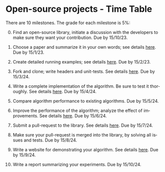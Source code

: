 <div dir='ltr' lang='en'>

# Open-source projects - Time Table

There are 10 milestones. The grade for each milestone is 5%:

0. Find an open-source library, initiate a discussion with the developers to make sure they want your contribution. Due by 15/10/23.

1. Choose a paper and summarize it in your own words; see details [here](https://github.com/erelsgl-at-ariel/research-5785/blob/main/02-research-start-examples/homework.pdf). Due by 15/1/23.

2. Create detailed running examples; see details [here](https://github.com/erelsgl-at-ariel/research-5785/blob/main/02-research-start-examples/homework.pdf). Due by 15/2/23.

3. Fork and clone; write headers and unit-tests. See details [here](https://github.com/erelsgl-at-ariel/research-5785/blob/main/04-python-development/homework.pdf). Due by 15/3/24.

4. Write a complete implementation of the algorithm. Be sure to test it thoroughly. See details [here](https://github.com/erelsgl-at-ariel/research-5785/blob/main/08-research-implementation/homework.pdf). Due by 15/4/24.

5. Compare algorithm performance to existing algorithms. Due by 15/5/24.

6. Improve the performance of the algorithm; analyze the effect of improvements. See details [here](https://github.com/erelsgl-at-ariel/research-5785/blob/main/10-python-performance/homework.pdf). Due by 15/6/24.

7. Submit a pull-request to the library. See details [here](https://github.com/erelsgl-at-ariel/research-5785/blob/main/11-python-web/homework.pdf). Due by 15/7/24.

8. Make sure your pull-request is merged into the library, by solving all issues and tests.  Due by 15/8/24.

9. Write a website for demonstrating your algorithm. See details [here](https://github.com/erelsgl-at-ariel/research-5785/blob/main/11-python-web/homework.pdf). Due by 15/9/24.

10. Write a report summarizing your experiments. Due by 15/10/24.


</div>